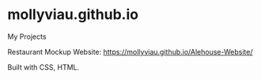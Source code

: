 # mollyviau.github.io
My Projects

Restaurant Mockup Website: https://mollyviau.github.io/Alehouse-Website/


Built with CSS, HTML.
